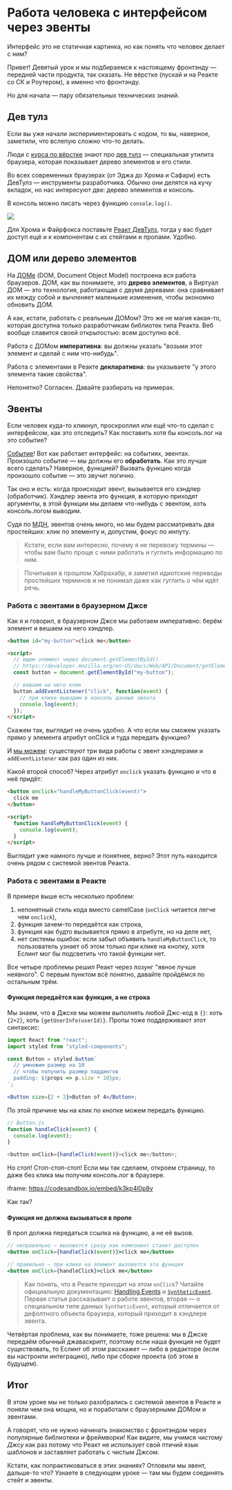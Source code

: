 # Работа человека с интерфейсом через эвенты
Интерфейс это не статичная картинка, но как понять что человек делает с ним?

Привет! Девятый урок и мы подбираемся к настоящему фронтэнду — передней части продукта, так сказать. Не вёрстке (пускай и на Реакте со СК и Роутером), а именно что фронтэнду.

Но для начала — пару обязательных технических знаний.

## Дев тулз

Если вы уже начали экспериментировать с кодом, то вы, наверное, заметили, что вслепую сложно что-то делать.

Люди с [курса по вёрстке](https://erodionov.ru/courses/verstka) знают про [дев тулз](https://developers.google.com/web/tools/chrome-devtools/) — специальная утилита браузера, которая показывает дерево элементов и его стили.

Во всех современных браузерах (от Эджа до Хрома и Сафари) есть ДевТулз — инструменты разработчика. Обычно они делятся на кучу вкладок, но нас интересуют две: дерево элементов и консоль.

В консоль можно писать через функцию `console.log()`.

![](https://i.imgur.com/NWwEdQI.png)

Для Хрома и Файрфокса поставьте [Реакт ДевТулз](https://github.com/facebook/react-devtools), тогда у вас будет доступ ещё и к компонентам с их стейтами и пропами. Удобно.

## ДОМ или дерево элементов

На [ДОМе](https://developer.mozilla.org/en-US/docs/Web/API/Document_Object_Model/Introduction) (DOM, Document Object Model) построена вся работа браузеров. ДОМ, как вы понимаете, это **дерево элементов**, а Виртуал ДОМ — это технология, работающая с двумя деревами: она сравнивает их между собой и вычленяет маленькие изменения, чтобы экономно обновить ДОМ.

А как, кстати, работать с реальным ДОМом? Это же не магия какая-то, которая доступна только разработчикам библиотек типа Реакта. Веб вообще славится своей открытостью: всем доступно всё.

Работа с ДОМом **императивна**: вы должны указать "возьми этот элемент и сделай с ним что-нибудь".

Работа с элементами в Реакте **декларативна**: вы указываете "у этого элемента такие свойства".

Непонятно? Согласен. Давайте разбирать на примерах.

## Эвенты

Если человек куда-то кликнул, проскроллил или ещё что-то сделал с интерфейсом, как это отследить? Как поставить хотя бы консоль.лог на это событие?

[Событие](https://developer.mozilla.org/en-US/docs/Web/Events)! Вот как работает интерфейс: на событиях, эвентах. Произошло событие — мы должны его **обработать**. Как это лучше всего сделать? Наверное, функцией? Вызвать функцию когда произошло событие — это звучит логично.

Так оно и есть: когда происходит эвент, вызывается его хэндлер (обработчик). Хэндлер эвента это функция, в которую приходят аргументы, в этой функции мы делаем что-нибудь с эвентом, хоть консоль.логом выводим.

Судя по [МДН](https://developer.mozilla.org/en-US/docs/Web/Events), эвентов очень много, но мы будем рассматривать два простейших: клик по элементу и, допустим, фокус по инпуту.

> Кстати, если вам интересно, почему я не перевожу термины — чтобы вам было проще с ними работать и гуглить информацию по ним.

> Почитывая в прошлом Хабрахабр, я заметил идиотские переводы простейших терминов и не понимал даже как гуглить о чём идёт речь.

### Работа с эвентами в браузерном Джсе

Как я и говорил, в браузерном Джсе мы работаем императивно: берём элемент и вешаем на него хэндлер.

```html
<button id="my-button">click me</button>

<script>
  // ищем элемент через document.getElementById()
  // https://developer.mozilla.org/en-US/docs/Web/API/Document/getElementById
  const button = document.getElementById("my-button");

  // вешаем на него клик
  button.addEventListener("click", function(event) {
    // при клике выводим в консоль данные эвента
    console.log(event);
  });
</script>
```

Скажем так, выглядит не очень удобно. А что если мы сможем указать прямо у элемента атрибут onClick и туда передать функцию?

И [мы можем](https://developer.mozilla.org/en-US/docs/Web/API/Document_Object_Model/Events): существуют три вида работы с эвент хэндлерами и `addEventListener` как раз один из них.

Какой второй способ? Через атрибут `onclick` указать функцию и что в неё придёт:

```html
<button onclick="handleMyButtonClick(event)">
  click me
</button>

<script>
  function handleMyButtonClick(event) {
    console.log(event);
  }
</script>
```

Выглядит уже намного лучше и понятнее, верно? Этот путь находится очень рядом с системой эвентов Реакта.

### Работа с эвентами в Реакте

В примере выше есть несколько проблем:

1.  непонятный стиль кода вместо camelCase (`onClick` читается легче чем `onclick`),
2.  функция зачем-то передаётся как строка,
3.  функция как будто вызывается прямо в атрибуте, но на деле нет,
4.  нет системы ошибок: если забыл объявить `handleMyButtonClick`, то пользователь узнает об этом только при клике на кнопку, хотя Еслинт мог бы подсветить что такой функции нет.

Все четыре проблемы решил Реакт через лозунг "явное лучше неявного". С первым пунктом всё понятно, давайте пройдёмся по остальным трём.

#### Функция передаётся как функция, а не строка

Мы знаем, что в Джсхе мы можем выполнять любой Джс-код в `{}`: хоть `{2+2}`, хоть `{getUserInfo(userId)}`. Пропы тоже поддерживают этот синтаксис:

```jsx
import React from "react";
import styled from "styled-components";

const Button = styled.button`
  // умножим размер на 10
  // чтобы получить размер паддингов
  padding: ${props => p.size * 10}px;
`;

<Button size={2 + 2}>Button of 4</Button>;
```

По этой причине мы на клик по кнопке можем передать функцию.

```js
// Button.js
function handleClick(event) {
  console.log(event);
}

<button onClick={handleClick(event)}>click me</button>;
```

Но стоп! Стоп-стоп-стоп! Если мы так сделаем, откроем страницу, то даже без клика мы получим консоль.лог в браузере.

iframe: https://codesandbox.io/embed/k3kp4l0p8v

Как так?

#### Функция не должна вызываться в пропе

В проп должна передаться ссылка на функцию, а не её вызов.

```jsx
// неправильно — вызовется сразу как компонент станет доступен
<button onClick={handleClick(event)}>click me</button>

// правильно — при клике на элемент вызовется эта функция
<button onClick={handleClick}>click me</button>
```

> Как понять, что в Реакте приходит на этом `onClick`? Читайте официальную документацию: [Handling Events](https://reactjs.org/docs/handling-events.html) и [`SyntheticEvent`](https://reactjs.org/docs/events.html).
> Первая статья рассказывает о работе эвентов, вторая — о специальном типе данных `SyntheticEvent`, который отличается от дефолтного объекта браузера, который приходит в хэндлере эвента.

Четвёртая проблема, как вы понимаете, тоже решена: мы в Джсхе передаём обычный джаваскрипт, поэтому если наша функция не будет существовать, то Еслинт об этом расскажет — либо в редакторе (если вы настроили интеграцию), либо при сборке проекта (об этом в будущем).

## Итог

В этом уроке мы не только разобрались с системой эвентов в Реакте и поняли чем она мощна, но и поработали с браузерными ДОМом и эвентами.

А говорят, что не нужно начинать знакомство с фронтэндом через популярные библиотеки и фреймворки! Как видите, мы учимся _чистому Джсу_ как раз потому что Реакт не использует свой птичий язык шаблонов и заставляет работать с чистым Джсом.

Кстати, как попрактиковаться в этих знаниях? Отловили мы эвент, дальше-то что? Узнаете в следующем уроке — там мы будем соединять стейт и эвенты.
